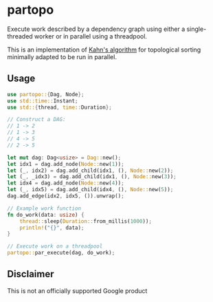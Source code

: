 # partopo

Execute work described by a dependency graph using either a single-threaded worker or in parallel
using a threadpool.

This is an implementation of [Kahn's algorithm](https://en.wikipedia.org/wiki/Topological_sorting#Kahn's_algorithm)
for topological sorting minimally adapted to be run in parallel.

## Usage

```rust
use partopo::{Dag, Node};
use std::time::Instant;
use std::{thread, time::Duration};

// Construct a DAG:
// 1 -> 2
// 1 -> 3
// 4 -> 5
// 2 -> 5

let mut dag: Dag<usize> = Dag::new();
let idx1 = dag.add_node(Node::new(1));
let (_, idx2) = dag.add_child(idx1, (), Node::new(2));
let (_, _idx3) = dag.add_child(idx1, (), Node::new(3));
let idx4 = dag.add_node(Node::new(4));
let (_, idx5) = dag.add_child(idx4, (), Node::new(5));
dag.add_edge(idx2, idx5, ()).unwrap();

// Example work function
fn do_work(data: usize) {
    thread::sleep(Duration::from_millis(1000));
    println!("{}", data);
}

// Execute work on a threadpool
partopo::par_execute(dag, do_work);
```

## Disclaimer

This is not an officially supported Google product
